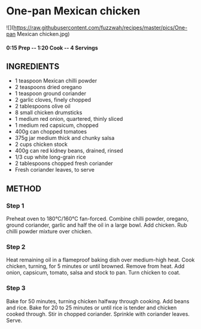 # One-pan Mexican chicken
![](https://raw.githubusercontent.com/fuzzwah/recipes/master/pics/One-pan Mexican chicken.jpg)
#### 0:15 Prep -- 1:20 Cook -- 4 Servings
## INGREDIENTS
* 1 teaspoon Mexican chilli powder
* 2 teaspoons dried oregano
* 1 teaspoon ground coriander
* 2 garlic cloves, finely chopped
* 2 tablespoons olive oil
* 8 small chicken drumsticks
* 1 medium red onion, quartered, thinly sliced
* 1 medium red capsicum, chopped
* 400g can chopped tomatoes
* 375g jar medium thick and chunky salsa
* 2 cups chicken stock
* 400g can red kidney beans, drained, rinsed
* 1/3 cup white long-grain rice
* 2 tablespoons chopped fresh coriander
* Fresh coriander leaves, to serve
## METHOD
### Step 1
Preheat oven to 180°C/160°C fan-forced. Combine chilli powder, oregano, ground coriander, garlic and half the oil in a large bowl. Add chicken. Rub chilli powder mixture over chicken.
### Step 2
Heat remaining oil in a flameproof baking dish over medium-high heat. Cook chicken, turning, for 5 minutes or until browned. Remove from heat. Add onion, capsicum, tomato, salsa and stock to pan. Turn chicken to coat.
### Step 3
Bake for 50 minutes, turning chicken halfway through cooking. Add beans and rice. Bake for 20 to 25 minutes or until rice is tender and chicken cooked through. Stir in chopped coriander. Sprinkle with coriander leaves. Serve.
